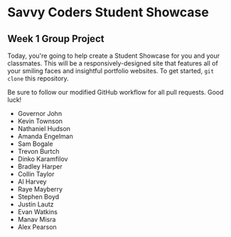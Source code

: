 # Savvy Coders Student Showcase
## Week 1 Group Project

Today, you're going to help create a Student Showcase for you and your classmates. This will be a responsively-designed site that features all of your smiling faces and insightful portfolio websites. To get started, `git clone` this repository.

Be sure to follow our modified GitHub workflow for all pull requests. Good luck!

* Governor John
* Kevin Townson 
* Nathaniel Hudson
* Amanda Engelman
* Sam Bogale
* Trevon Burtch
* Dinko Karamfilov
* Bradley Harper
* Collin Taylor
* Al Harvey
* Raye Mayberry
* Stephen Boyd
* Justin Lautz
* Evan Watkins
* Manav Misra
* Alex Pearson